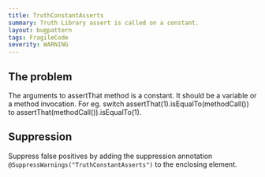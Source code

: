 ```yaml
---
title: TruthConstantAsserts
summary: Truth Library assert is called on a constant.
layout: bugpattern
tags: FragileCode
severity: WARNING
---
```


<!--
*** AUTO-GENERATED, DO NOT MODIFY ***
To make changes, edit the @BugPattern annotation or the explanation in docs/bugpattern.
-->


## The problem
The arguments to assertThat method is a constant. It should be a variable or a
method invocation. For eg. switch assertThat(1).isEqualTo(methodCall()) to
assertThat(methodCall()).isEqualTo(1).

## Suppression
Suppress false positives by adding the suppression annotation `@SuppressWarnings("TruthConstantAsserts")` to the enclosing element.
